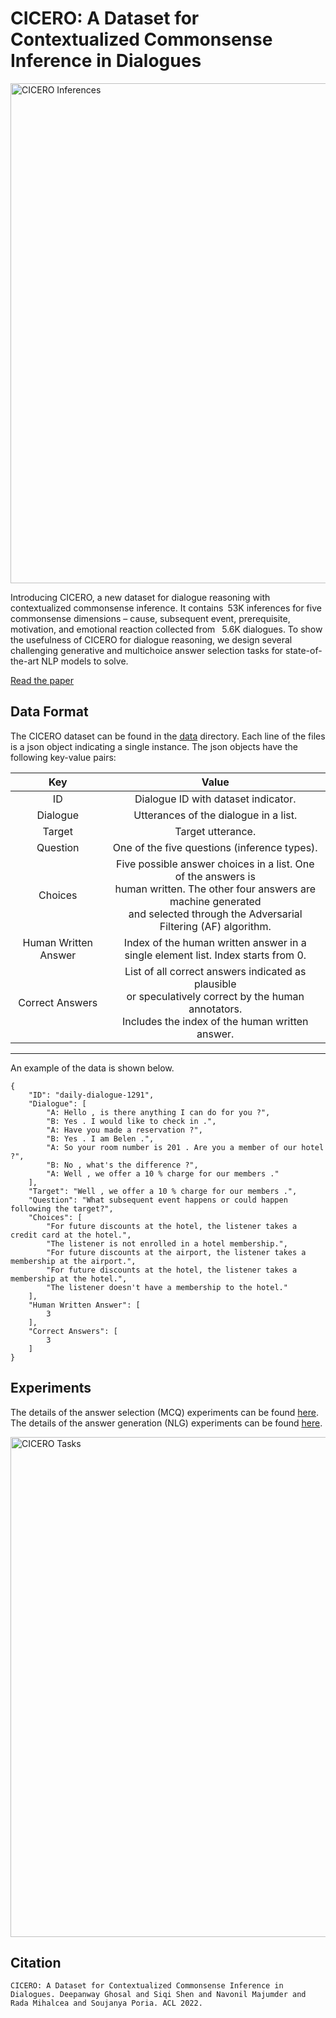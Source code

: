 # CICERO: A Dataset for Contextualized Commonsense Inference in Dialogues

<img src="https://declare-lab.net/assets/images/resources/cicero.png" alt="CICERO Inferences" width="800"/>

Introducing CICERO, a new dataset for dialogue reasoning with contextualized commonsense inference. It contains 53K inferences for five commonsense dimensions – cause, subsequent event, prerequisite, motivation, and emotional reaction collected from  5.6K dialogues. To show the usefulness of CICERO for dialogue reasoning, we design several challenging generative and multichoice answer selection tasks for state-of-the-art NLP models to solve.

[Read the paper](https://arxiv.org/pdf/2203.13926.pdf)

## Data Format

The CICERO dataset can be found in the [data](https://github.com/declare-lab/CICERO/releases/download/v1.0.0/data.zip) directory. Each line of the files is a json object indicating a single instance. The json objects have the following key-value pairs:

| Key 	    | Value 	|
|:----------:| :-----:|
| ID 	    | Dialogue ID with dataset indicator. 	|
| Dialogue 	| Utterances of the dialogue in a list.	|
| Target 	| Target utterance. 	|
| Question 	| One of the five questions (inference types). 	|
| Choices   | Five possible answer choices in a list. One of the answers is<br>human written. The other four answers are machine generated<br>and selected through the Adversarial Filtering (AF) algorithm. |
| Human Written Answer | Index of the human written answer in a<br>single element list. Index starts from 0. |
| Correct Answers | List of all correct answers indicated as plausible<br>or speculatively correct by the human annotators.<br>Includes the index of the human written answer. |
---------------------------------------------------------------------------

An example of the data is shown below.

```
{
    "ID": "daily-dialogue-1291",
    "Dialogue": [
        "A: Hello , is there anything I can do for you ?",
        "B: Yes . I would like to check in .",
        "A: Have you made a reservation ?",
        "B: Yes . I am Belen .",
        "A: So your room number is 201 . Are you a member of our hotel ?",
        "B: No , what's the difference ?",
        "A: Well , we offer a 10 % charge for our members ."
    ],
    "Target": "Well , we offer a 10 % charge for our members .",
    "Question": "What subsequent event happens or could happen following the target?",
    "Choices": [
        "For future discounts at the hotel, the listener takes a credit card at the hotel.",
        "The listener is not enrolled in a hotel membership.",
        "For future discounts at the airport, the listener takes a membership at the airport.",
        "For future discounts at the hotel, the listener takes a membership at the hotel.",
        "The listener doesn't have a membership to the hotel."
    ],
    "Human Written Answer": [
        3
    ],
    "Correct Answers": [
        3
    ]
}
 ```

## Experiments

The details of the answer selection (MCQ) experiments can be found [here](https://github.com/declare-lab/CICERO/tree/main/experiments/mcq).
The details of the answer generation (NLG) experiments can be found [here](https://github.com/declare-lab/CICERO/tree/main/experiments/nlg).

<img src="https://declare-lab.net/assets/images/resources/MCQ-cider2-new5.png" alt="CICERO Tasks" width="800"/>

## Citation

```
CICERO: A Dataset for Contextualized Commonsense Inference in Dialogues. Deepanway Ghosal and Siqi Shen and Navonil Majumder and Rada Mihalcea and Soujanya Poria. ACL 2022.
```
